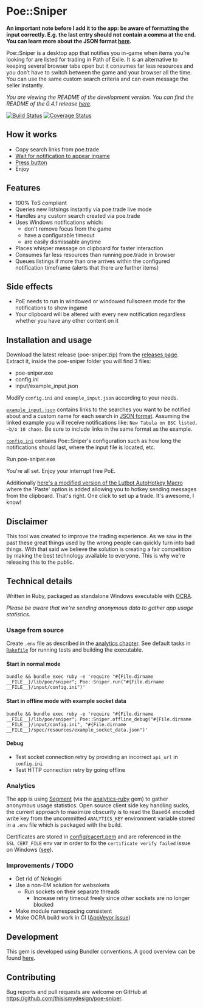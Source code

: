 # Poe::Sniper

**An important note before I add it to the app: be aware of formatting the input correctly. E.g. the last entry should not contain a comma at the end. You can learn more about the JSON format [here](https://www.w3schools.com/js/js_json.asp).**

Poe::Sniper is a desktop app that notifies you in-game when items you’re looking for are listed for trading in Path of Exile. It is an alternative to keeping several browser tabs open but it consumes far less resources and you don’t have to switch between the game and your browser all the time. You can use the same custom search criteria and can even message the seller instantly.

*You are viewing the README of the development version. You can find the README of the 0.4.1 release [here](https://github.com/thisismydesign/poe-sniper/tree/v0.4.1).*

[![Build Status](https://travis-ci.org/thisismydesign/poe-sniper.svg?branch=master)](https://travis-ci.org/thisismydesign/poe-sniper)
[![Coverage Status](https://coveralls.io/repos/github/thisismydesign/poe-sniper/badge.svg?branch=master)](https://coveralls.io/github/thisismydesign/poe-sniper?branch=master)

## How it works

- Copy search links from poe.trade
- [Wait for notification to appear ingame](http://i.imgur.com/RkTK4DN.png)
- [Press button](http://i.imgur.com/QpZqHJD.png)
- Enjoy

## Features

- 100% ToS compliant
- Queries new listsings instantly via poe.trade live mode
- Handles any custom search created via poe.trade
- Uses Windows notifications which:
  - don't remove focus from the game
  - have a configurable timeout
  - are easily dismissable anytime
- Places whisper message on clipboard for faster interaction
- Consumes far less resources than running poe.trade in browser
- Queues listings if more than one arrives within the configured notification timeframe (alerts that there are further items)

## Side effects

- PoE needs to run in windowed or windowed fullscreen mode for the notifications to show ingame
- Your clipboard will be altered with every new notification regardless whether you have any other content on it

## Installation and usage

Download the latest release (poe-sniper.zip) from the [releases page](https://github.com/thisismydesign/poe-sniper/releases).
Extract it, inside the poe-sniper folder you will find 3 files:
- poe-sniper.exe
- config.ini
- input/example_input.json

Modify `config.ini` and `example_input.json` according to your needs.

[`example_input.json`](https://github.com/thisismydesign/poe-sniper/blob/master/input/example_input.json) contains links to the searches you want to be notified about and a custom name for each search in [JSON format](https://www.w3schools.com/js/js_json.asp). Assuming the linked example you will receive notifications like: `New Tabula on BSC listed. ~b/o 10 chaos`. Be sure to include links in the same format as the example.

[`config.ini`](https://github.com/thisismydesign/poe-sniper/blob/master/input/config.ini) contains Poe::Sniper's configuration such as how long the notifications should last, where the input file is located, etc.

Run poe-sniper.exe

You're all set. Enjoy your interrupt free PoE.

Additionally [here's a modified version of the Lutbot AutoHotkey Macro](https://github.com/thisismydesign/poe-lutbot-ahk) where the 'Paste' option is added allowing you to hotkey sending messages from the clipboard. That's right. One click to set up a trade. It's awesome, I know!

## Disclaimer

This tool was created to improve the trading experience. As we saw in the past these great things used by the wrong people can quickly turn into bad things. With that said we believe the solution is creating a fair competition by making the best technology available to everyone. This is why we're releasing this to the public.

## Technical details

Written in Ruby, packaged as standalone Windows executable with [OCRA](https://github.com/larsch/ocra/).

*Please be aware that we're sending anonymous data to gather app usage statistics.*

### Usage from source

Create `.env` file as described in the [analytics chapter](#analytics). See default tasks in [`Rakefile`](Rakefile) for running tests and building the executable.

#### Start in normal mode

```
bundle && bundle exec ruby -e 'require "#{File.dirname __FILE__}/lib/poe/sniper"; Poe::Sniper.run("#{File.dirname __FILE__}/input/config.ini")'
```

#### Start in offline mode with example socket data

```
bundle && bundle exec ruby -e 'require "#{File.dirname __FILE__}/lib/poe/sniper"; Poe::Sniper.offline_debug("#{File.dirname __FILE__}/input/config.ini", "#{File.dirname __FILE__}/spec/resources/example_socket_data.json")'
```

#### Debug

- Test socket connection retry by providing an incorrect `api_url` in `config.ini`
- Test HTTP connection retry by going offline

### Analytics

The app is using [Segment](https://segment.com/) (via the [analytics-ruby](https://segment.com/docs/sources/server/ruby/) gem) to gather anonymous usage statistics. Open source client side key handling sucks, the current approach to maximize obscurity is to read the Base64 encoded write key from the uncommitted `ANALYTICS_KEY` environment variable stored in a `.env` file which is packaged with the build.

Certificates are stored in [config/cacert.pem](config/cacert.pem) and are referenced in the `SSL_CERT_FILE` env var in order to fix the `certificate verify failed` issue on Windows ([see](https://gist.github.com/fnichol/867550)).

### Improvements / TODO

- Get rid of Nokogiri
- Use a non-EM solution for websokets
  - Run sockets on their separate threads
    - Increase retry timeout freely since other sockets are no longer blocked
- Make module namespacing consistent
- Make OCRA build work in CI ([AppVeyor issue](https://github.com/larsch/ocra/issues/134))

## Development

This gem is developed using Bundler conventions. A good overview can be found [here](http://bundler.io/v1.14/guides/creating_gem.html).

## Contributing

Bug reports and pull requests are welcome on GitHub at https://github.com/thisismydesign/poe-sniper.
